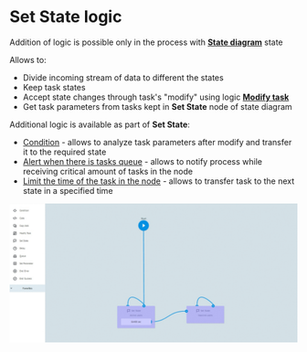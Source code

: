 # Set State logic

Addition of logic is possible only in the process with **[State diagram](../process_and_state/state_diagramm.md)** state

Allows to:
* Divide incoming stream of data to different the states
* Keep task states
* Accept state changes through task's "modify" using logic **[Modify task](logika_modify_task.md)**
* Get task parameters from tasks kept in **Set State** node of state diagram


Additional logic is available as part of **Set State**:
* [Condition](if.md) - allows to analyze task parameters after modify and transfer it to the required state
* [Alert when there is tasks queue](timer.md#tasks-limit) - allows to notify process while receiving critical amount of tasks in the node
* [Limit the time of the task in the node](timer.md#timer) - allows to transfer task to the next state in a specified time


![Logic SetState](../img/process_and_state/setstate.gif)



